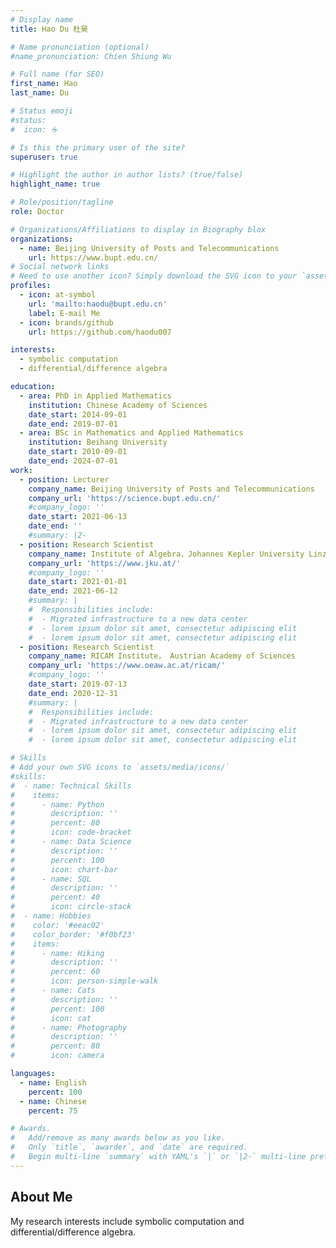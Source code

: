 ```yaml
---
# Display name
title: Hao Du 杜昊

# Name pronunciation (optional)
#name_pronunciation: Chien Shiung Wu

# Full name (for SEO)
first_name: Hao
last_name: Du

# Status emoji
#status:
#  icon: ☕️

# Is this the primary user of the site?
superuser: true

# Highlight the author in author lists? (true/false)
highlight_name: true

# Role/position/tagline
role: Doctor

# Organizations/Affiliations to display in Biography blox
organizations:
  - name: Beijing University of Posts and Telecommunications
    url: https://www.bupt.edu.cn/
# Social network links
# Need to use another icon? Simply download the SVG icon to your `assets/media/icons/` folder.
profiles:
  - icon: at-symbol
    url: 'mailto:haodu@bupt.edu.cn'
    label: E-mail Me
  - icon: brands/github
    url: https://github.com/haodu007

interests:
  - symbolic computation
  - differential/difference algebra

education:
  - area: PhD in Applied Mathematics
    institution: Chinese Academy of Sciences
    date_start: 2014-09-01
    date_end: 2019-07-01
  - area: BSc in Mathematics and Applied Mathematics
    institution: Beihang University
    date_start: 2010-09-01
    date_end: 2024-07-01
work:
  - position: Lecturer
    company_name: Beijing University of Posts and Telecommunications
    company_url: 'https://science.bupt.edu.cn/'
    #company_logo: ''
    date_start: 2021-06-13
    date_end: ''
    #summary: |2-
  - position: Research Scientist
    company_name: Institute of Algebra，Johannes Kepler University Linz
    company_url: 'https://www.jku.at/'
    #company_logo: ''
    date_start: 2021-01-01
    date_end: 2021-06-12
    #summary: |
    #  Responsibilities include:
    #  - Migrated infrastructure to a new data center
    #  - lorem ipsum dolor sit amet, consectetur adipiscing elit
    #  - lorem ipsum dolor sit amet, consectetur adipiscing elit
  - position: Research Scientist
    company_name: RICAM Institute， Austrian Academy of Sciences
    company_url: 'https://www.oeaw.ac.at/ricam/'
    #company_logo: ''
    date_start: 2019-07-13
    date_end: 2020-12-31
    #summary: |
    #  Responsibilities include:
    #  - Migrated infrastructure to a new data center
    #  - lorem ipsum dolor sit amet, consectetur adipiscing elit
    #  - lorem ipsum dolor sit amet, consectetur adipiscing elit

# Skills
# Add your own SVG icons to `assets/media/icons/`
#skills:
#  - name: Technical Skills
#    items:
#      - name: Python
#        description: ''
#        percent: 80
#        icon: code-bracket
#      - name: Data Science
#        description: ''
#        percent: 100
#        icon: chart-bar
#      - name: SQL
#        description: ''
#        percent: 40
#        icon: circle-stack
#  - name: Hobbies
#    color: '#eeac02'
#    color_border: '#f0bf23'
#    items:
#      - name: Hiking
#        description: ''
#        percent: 60
#        icon: person-simple-walk
#      - name: Cats
#        description: ''
#        percent: 100
#        icon: cat
#      - name: Photography
#        description: ''
#        percent: 80
#        icon: camera

languages:
  - name: English
    percent: 100
  - name: Chinese
    percent: 75

# Awards.
#   Add/remove as many awards below as you like.
#   Only `title`, `awarder`, and `date` are required.
#   Begin multi-line `summary` with YAML's `|` or `|2-` multi-line prefix and indent 2 spaces below.
---
```


## About Me

My research interests include symbolic computation and differential/difference algebra. 
